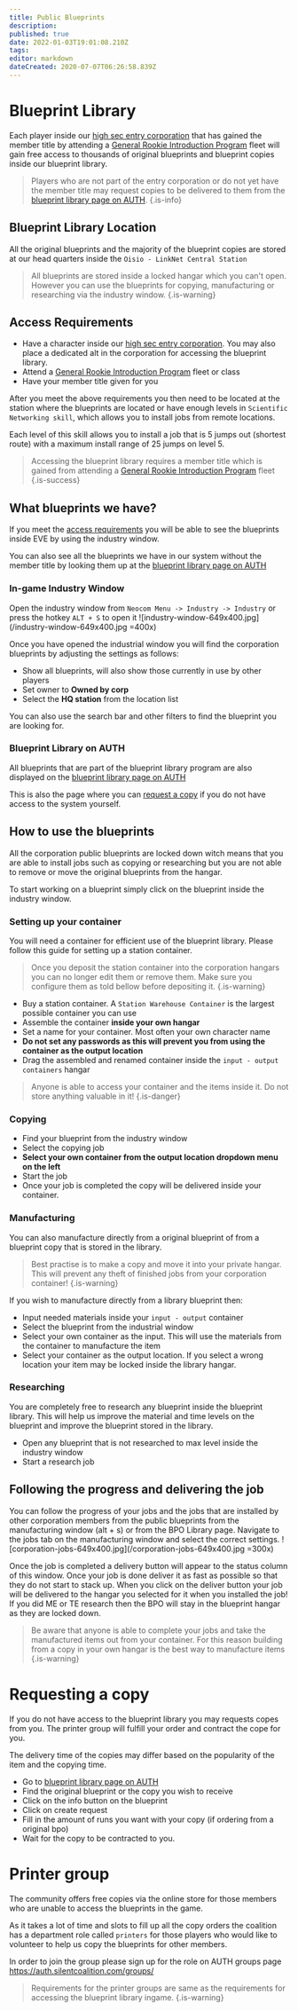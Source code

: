```yaml
---
title: Public Blueprints
description: 
published: true
date: 2022-01-03T19:01:08.210Z
tags: 
editor: markdown
dateCreated: 2020-07-07T06:26:58.839Z
---
```


# Blueprint Library
Each player inside our [high sec entry corporation](https://wiki.eve-linknet.com/community/coalition-corporations/seadc) that has gained the member title by attending a [General Rookie Introduction Program](https://wiki.eve-linknet.com/en/community-programs#general-rookie-introduction-program-grip) fleet will gain free access to thousands of original blueprints and blueprint copies inside our blueprint library.

> Players who are not part of the entry corporation or do not yet have the member title may request copies to be delivered to them from the [blueprint library page on AUTH](https://auth.eve-linknet.com/blueprints/). 
{.is-info}

## Blueprint Library Location
All the original blueprints and the majority of the blueprint copies are stored at our head quarters inside the `Oisio - LinkNet Central Station`

> All blueprints are stored inside a locked hangar which you can't open. However you can use the blueprints for copying, manufacturing or researching via the industry window.
{.is-warning}

## Access Requirements
- Have a character inside our [high sec entry corporation](https://wiki.eve-linknet.com/community/coalition-corporations/seadc). You may also place a dedicated alt in the corporation for accessing the blueprint library.
- Attend a [General Rookie Introduction Program](https://wiki.eve-linknet.com/en/community-programs#general-rookie-introduction-program-grip) fleet or class
- Have your member title given for you

After you meet the above requirements you then need to be located at the station where the blueprints are located or have enough levels in `Scientific Networking skill`, which allows you to install jobs from remote locations. 

Each level of this skill allows you to install a job that is 5 jumps out (shortest route) with a maximum install range of 25 jumps on level 5.

> Accessing the blueprint library requires a member title which is gained from attending a [General Rookie Introduction Program](https://wiki.eve-linknet.com/en/community-programs#general-rookie-introduction-program-grip) fleet
{.is-success}

## What blueprints we have? 
If you meet the [access requirements](#access-requirements) you will be able to see the blueprints inside EVE by using the industry window.

You can also see all the blueprints we have in our system without the member title by looking them up at the [blueprint library page on AUTH](https://auth.eve-linknet.com/blueprints/)

### In-game Industry Window 
Open the industry window from `Neocom Menu -> Industry -> Industry` or press the hotkey `ALT + S` to open it
![industry-window-649x400.jpg](/industry-window-649x400.jpg =400x)

Once you have opened the industrial window you will find the corporation blueprints by adjusting the settings as follows:

- Show all blueprints, will also show those currently in use by other players
- Set owner to **Owned by corp**
- Select the **HQ station** from the location list

You can also use the search bar and other filters to find the blueprint you are looking for.

### Blueprint Library on AUTH
All blueprints that are part of the blueprint library program are also displayed on the [blueprint library page on AUTH](https://auth.eve-linknet.com/blueprints/)

This is also the page where you can [request a copy](#requesting-a-copy) if you do not have access to the system yourself.

## How to use the blueprints 
All the corporation public blueprints are locked down witch means that you are able to install jobs such as copying or researching but you are not able to remove or move the original blueprints from the hangar. 

To start working on a blueprint simply click on the blueprint inside the industry window.

### Setting up your container
You will need a container for efficient use of the blueprint library. Please follow this guide for setting up a station container.

> Once you deposit the station container into the corporation hangars you can no longer edit them or remove them. Make sure you configure them as told bellow before depositing it.
{.is-warning}

- Buy a station container. A `Station Warehouse Container` is the largest possible container you can use
- Assemble the container **inside your own hangar**
- Set a name for your container. Most often your own character name
- **Do not set any passwords as this will prevent you from using the container as the output location**
- Drag the assembled and renamed container inside the `input - output containers` hangar

> Anyone is able to access your container and the items inside it. Do not store anything valuable in it!
{.is-danger}

### Copying
- Find your blueprint from the industry window
- Select the copying job
- **Select your own container from the output location dropdown menu on the left**
- Start the job
- Once your job is completed the copy will be delivered inside your container.

### Manufacturing
You can also manufacture directly from a original blueprint of from a blueprint copy that is stored in the library.

> Best practise is to make a copy and move it into your private hangar. This will prevent any theft of finished jobs from your corporation container!
{.is-warning}

If you wish to manufacture directly from a library blueprint then:
- Input needed materials inside your `input - output` container
- Select the blueprint from the industrial window
- Select your own container as the input. This will use the materials from the container to manufacture the item
- Select your container as the output location. If you select a wrong location your item may be locked inside the library hangar.

### Researching
You are completely free to research any blueprint inside the blueprint library. This will help us improve the material and time levels on the blueprint and improve the blueprint stored in the library.

- Open any blueprint that is not researched to max level inside the industry window
- Start a research job

## Following the progress and delivering the job 
You can follow the progress of your jobs and the jobs that are installed by other corporation members from the public blueprints from the manufacturing window (alt + s) or from the BPO Library page. Navigate to the jobs tab on the manufacturing window and select the correct settings.
![corporation-jobs-649x400.jpg](/corporation-jobs-649x400.jpg =300x)

Once the job is completed a delivery button will appear to the status column of this window. Once your job is done deliver it as fast as possible so that they do not start to stack up. When you click on the deliver button your job will be delivered to the hangar you selected for it when you installed the job! If you did ME or TE research then the BPO will stay in the blueprint hangar as they are locked down.

> Be aware that anyone is able to complete your jobs and take the manufactured items out from your container. For this reason building from a copy in your own hangar is the best way to manufacture items
{.is-warning}

# Requesting a copy
If you do not have access to the blueprint library you may requests copes from you. The printer group will fulfill your order and contract the cope for you.

The delivery time of the copies may differ based on the popularity of the item and the copying time.

- Go to [blueprint library page on AUTH](https://auth.eve-linknet.com/blueprints/)
- Find the original blueprint or the copy you wish to receive
- Click on the info button on the blueprint
- Click on create request
- Fill in the amount of runs you want with your copy (if ordering from a original bpo)
- Wait for the copy to be contracted to you.

# Printer group
The community offers free copies via the online store for those members who are unable to access the blueprints in the game. 

As it takes a lot of time and slots to fill up all the copy orders the coalition has a department role called `printers` for those players who would like to volunteer to help us copy the blueprints for other members.

In order to join the group please sign up for the role on AUTH groups page https://auth.silentcoalition.com/groups/

> Requirements for the printer groups are same as the requirements for accessing the blueprint library ingame.
{.is-warning}




